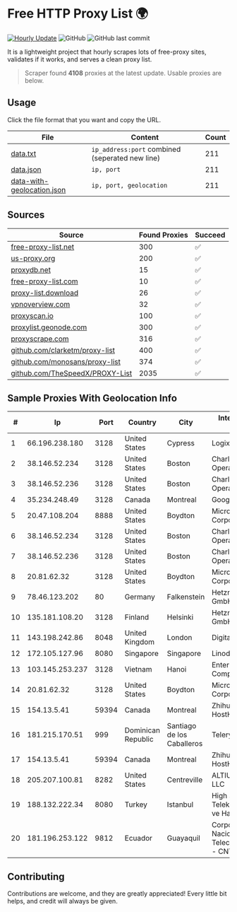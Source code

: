 
# Free HTTP Proxy List 🌍

[![Hourly Update](https://github.com/mertguvencli/http-proxy-list/actions/workflows/main.yml/badge.svg?branch=main)](https://github.com/mertguvencli/http-proxy-list/actions/workflows/main.yml)
![GitHub](https://img.shields.io/github/license/mertguvencli/http-proxy-list)
![GitHub last commit](https://img.shields.io/github/last-commit/mertguvencli/http-proxy-list)

It is a lightweight project that hourly scrapes lots of free-proxy sites, validates if it works, and serves a clean proxy list.


> Scraper found **4108** proxies at the latest update. Usable proxies are below.

## Usage

Click the file format that you want and copy the URL.


|File|Content|Count|
|----|-------|-----|
|[data.txt](https://raw.githubusercontent.com/mertguvencli/http-proxy-list/main/proxy-list/data.txt)|`ip_address:port` combined (seperated new line)|211|
|[data.json](https://raw.githubusercontent.com/mertguvencli/http-proxy-list/main/proxy-list/data.json)|`ip, port`|211|
|[data-with-geolocation.json](https://raw.githubusercontent.com/mertguvencli/http-proxy-list/main/proxy-list/data-with-geolocation.json)|`ip, port, geolocation`|211|

## Sources

|Source|Found Proxies|Succeed|
|------|-------------|-------|
|[free-proxy-list.net](https://free-proxy-list.net)|300|✅|
|[us-proxy.org](https://www.us-proxy.org)|200|✅|
|[proxydb.net](http://proxydb.net)|15|✅|
|[free-proxy-list.com](https://free-proxy-list.com/?page=&port=&type%5B%5D=http&type%5B%5D=https&up_time=0&search=Search)|10|✅|
|[proxy-list.download](https://www.proxy-list.download/HTTP)|26|✅|
|[vpnoverview.com](https://vpnoverview.com/privacy/anonymous-browsing/free-proxy-servers)|32|✅|
|[proxyscan.io](https://www.proxyscan.io)|100|✅|
|[proxylist.geonode.com](https://proxylist.geonode.com/api/proxy-list?limit=300&page=1&sort_by=lastChecked&sort_type=desc&protocols=http,https)|300|✅|
|[proxyscrape.com](https://api.proxyscrape.com/v2/?request=displayproxies&protocol=http&timeout=10000&country=all&ssl=all&anonymity=all)|316|✅|
|[github.com/clarketm/proxy-list](https://raw.githubusercontent.com/clarketm/proxy-list/master/proxy-list-raw.txt)|400|✅|
|[github.com/monosans/proxy-list](https://raw.githubusercontent.com/monosans/proxy-list/main/proxies/http.txt)|374|✅|
|[github.com/TheSpeedX/PROXY-List](https://raw.githubusercontent.com/TheSpeedX/PROXY-List/master/http.txt)|2035|✅|


## Sample Proxies With Geolocation Info

|#|Ip|Port|Country|City|Internet Service Provider|
|-|--|----|-------|----|-------------------------|
|1|66.196.238.180|3128|United States|Cypress|Logix|
|2|38.146.52.234|3128|United States|Boston|Charles River Operation|
|3|38.146.52.236|3128|United States|Boston|Charles River Operation|
|4|35.234.248.49|3128|Canada|Montreal|Google LLC|
|5|20.47.108.204|8888|United States|Boydton|Microsoft Corporation|
|6|38.146.52.234|3128|United States|Boston|Charles River Operation|
|7|38.146.52.236|3128|United States|Boston|Charles River Operation|
|8|20.81.62.32|3128|United States|Boydton|Microsoft Corporation|
|9|78.46.123.202|80|Germany|Falkenstein|Hetzner Online GmbH|
|10|135.181.108.20|3128|Finland|Helsinki|Hetzner Online GmbH|
|11|143.198.242.86|8048|United Kingdom|London|DigitalOcean, LLC|
|12|172.105.127.96|8080|Singapore|Singapore|Linode, LLC|
|13|103.145.253.237|3128|Vietnam|Hanoi|Enterprise Sortware Company Limited|
|14|20.81.62.32|3128|United States|Boydton|Microsoft Corporation|
|15|154.13.5.41|59394|Canada|Montreal|Zhihua Lu trading as HostHub|
|16|181.215.170.51|999|Dominican Republic|Santiago de los Caballeros|Telery Networks|
|17|154.13.5.41|59394|Canada|Montreal|Zhihua Lu trading as HostHub|
|18|205.207.100.81|8282|United States|Centreville|ALTIUS Broadband, LLC|
|19|188.132.222.34|8080|Turkey|Istanbul|High Speed Telekomunikasyon ve Hab. Hiz. Ltd. Sti.|
|20|181.196.253.122|9812|Ecuador|Guayaquil|Corporacion Nacional De Telecomunicaciones - CNT EP|



## Contributing

Contributions are welcome, and they are greatly appreciated! Every
little bit helps, and credit will always be given.

